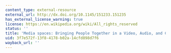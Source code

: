 ```yaml
---
content_type: external-resource
external_url: http://dx.doi.org/10.1145/151233.151235
has_external_license_warning: true
license: https://en.wikipedia.org/wiki/All_rights_reserved
status: ''
title: 'Media spaces: Bringing People Together in a Video, Audio, and Computing Environment'
uid: 3f7e572f-13f8-4178-b02a-14cfd898d7f6
wayback_url: ''
---
```

